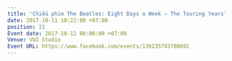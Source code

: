 ```yaml
---
title: 'Chiếu phim The Beatles: Eight Days a Week – The Touring Years'
date: 2017-10-11 10:22:00 +07:00
position: 21
Event date: 2017-10-12 00:00:00 +07:00
Venue: VUI Studio
Event URL: https://www.facebook.com/events/136235783788692
---
```


